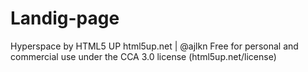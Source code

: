 # Landig-page
Hyperspace by HTML5 UP
html5up.net | @ajlkn
Free for personal and commercial use under the CCA 3.0 license (html5up.net/license)
